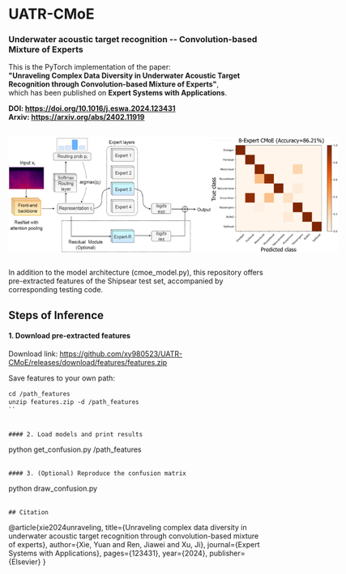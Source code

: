 # UATR-CMoE
### Underwater acoustic target recognition -- Convolution-based Mixture of Experts


This is the PyTorch implementation of the paper:   
**"Unraveling Complex Data Diversity in Underwater Acoustic Target Recognition through Convolution-based Mixture of Experts"**,      
which has been published on **Expert Systems with Applications**.     

**DOI: https://doi.org/10.1016/j.eswa.2024.123431**      
**Arxiv: https://arxiv.org/abs/2402.11919**   

<br/>

<div style="display: flex; justify-content: space-between;">
    <img src="figs/framework.jpg" alt="First Figure" width="400" />
    <img src="figs/results.jpg" alt="Second Figure" width="250" />
</div>

<br/>

        
In addition to the model architecture (cmoe_model.py), this repository offers pre-extracted features of the Shipsear test set, accompanied by corresponding testing code.


## Steps of Inference

#### 1. Download pre-extracted features    
Download link: https://github.com/xy980523/UATR-CMoE/releases/download/features/features.zip

Save features to your own path:   
```
cd /path_features
unzip features.zip -d /path_features
``


#### 2. Load models and print results

```
python get_confusion.py /path_features
```

#### 3. (Optional) Reproduce the confusion matrix   

```
python draw_confusion.py
```

## Citation

```
@article{xie2024unraveling,
  title={Unraveling complex data diversity in underwater acoustic target recognition through convolution-based mixture of experts},
  author={Xie, Yuan and Ren, Jiawei and Xu, Ji},
  journal={Expert Systems with Applications},
  pages={123431},
  year={2024},
  publisher={Elsevier}
}
```


